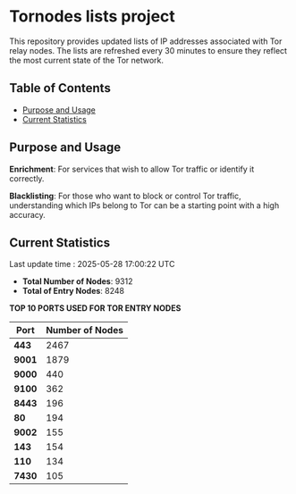 # Tornodes lists project

This repository provides updated lists of IP addresses associated with Tor relay nodes. The lists are refreshed every 30 minutes to ensure they reflect the most current state of the Tor network.

## Table of Contents

- [Purpose and Usage](#purpose-and-usage)
- [Current Statistics](#current-statistics)


## Purpose and Usage

**Enrichment**: For services that wish to allow Tor traffic or identify it correctly.

**Blacklisting**: For those who want to block or control Tor traffic, understanding which IPs belong to Tor can be a starting point with a high accuracy.

## Current Statistics

Last update time : 2025-05-28 17:00:22 UTC

- **Total Number of Nodes**: 9312
- **Total of Entry Nodes**: 8248

**TOP 10 PORTS USED FOR TOR ENTRY NODES**

| **Port** | **Number of Nodes** |
|------|-----------------|
| **443**   | 2467  |
| **9001**   | 1879  |
| **9000**   | 440  |
| **9100**   | 362  |
| **8443**   | 196  |
| **80**   | 194  |
| **9002**   | 155  |
| **143**   | 154  |
| **110**   | 134  |
| **7430**   | 105  |

